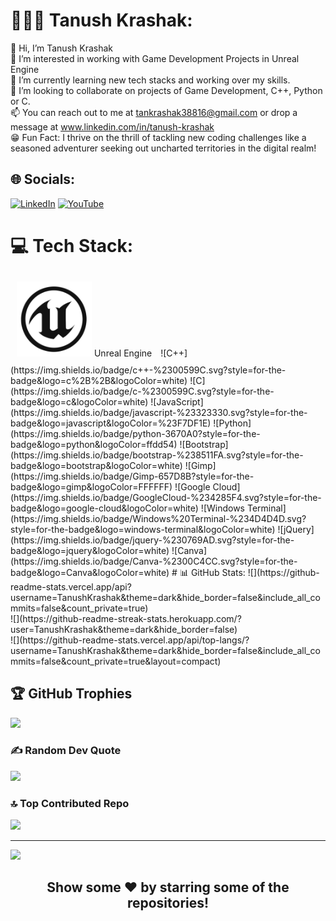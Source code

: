 # 👨🏻‍💻 Tanush Krashak:
👋 Hi, I’m Tanush Krashak<br>👀 I’m interested in working with Game Development Projects in Unreal Engine <br>🌱 I’m currently learning new tech stacks and working over my skills.<br>💞️ I’m looking to collaborate on projects of Game Development, C++, Python or C.<br>📫 You can reach out to me at tankrashak38816@gmail.com or drop a message at www.linkedin.com/in/tanush-krashak<br>😁 Fun Fact: I thrive on the thrill of tackling new coding challenges like a seasoned adventurer seeking out uncharted territories in the digital realm!


## 🌐 Socials:
[![LinkedIn](https://img.shields.io/badge/LinkedIn-%230077B5.svg?logo=linkedin&logoColor=white)](https://linkedin.com/in/tanush-krashak) [![YouTube](https://img.shields.io/badge/YouTube-%23FF0000.svg?logo=YouTube&logoColor=white)](https://youtube.com/@UCL20m-5IEUNxkLKJOhFgkrA) 

# 💻 Tech Stack:
<div style="background-image: url('background_image_url'); padding: 10px; display: inline-block;">
        <img src="UeBadge.png" alt="Unreal Engine" style="background-image: url('background_image_url'); width: 120px; height: auto;"> Unreal Engine 
</div> 
![C++](https://img.shields.io/badge/c++-%2300599C.svg?style=for-the-badge&logo=c%2B%2B&logoColor=white) ![C](https://img.shields.io/badge/c-%2300599C.svg?style=for-the-badge&logo=c&logoColor=white) ![JavaScript](https://img.shields.io/badge/javascript-%23323330.svg?style=for-the-badge&logo=javascript&logoColor=%23F7DF1E) ![Python](https://img.shields.io/badge/python-3670A0?style=for-the-badge&logo=python&logoColor=ffdd54) ![Bootstrap](https://img.shields.io/badge/bootstrap-%238511FA.svg?style=for-the-badge&logo=bootstrap&logoColor=white) ![Gimp](https://img.shields.io/badge/Gimp-657D8B?style=for-the-badge&logo=gimp&logoColor=FFFFFF) ![Google Cloud](https://img.shields.io/badge/GoogleCloud-%234285F4.svg?style=for-the-badge&logo=google-cloud&logoColor=white) ![Windows Terminal](https://img.shields.io/badge/Windows%20Terminal-%234D4D4D.svg?style=for-the-badge&logo=windows-terminal&logoColor=white) ![jQuery](https://img.shields.io/badge/jquery-%230769AD.svg?style=for-the-badge&logo=jquery&logoColor=white) ![Canva](https://img.shields.io/badge/Canva-%2300C4CC.svg?style=for-the-badge&logo=Canva&logoColor=white)
# 📊 GitHub Stats:
![](https://github-readme-stats.vercel.app/api?username=TanushKrashak&theme=dark&hide_border=false&include_all_commits=false&count_private=true)<br/>
![](https://github-readme-streak-stats.herokuapp.com/?user=TanushKrashak&theme=dark&hide_border=false)<br/>
![](https://github-readme-stats.vercel.app/api/top-langs/?username=TanushKrashak&theme=dark&hide_border=false&include_all_commits=false&count_private=true&layout=compact)

## 🏆 GitHub Trophies
![](https://github-profile-trophy.vercel.app/?username=TanushKrashak&theme=radical&no-frame=false&no-bg=false&margin-w=4)

### ✍️ Random Dev Quote
![](https://quotes-github-readme.vercel.app/api?type=horizontal&theme=radical)

### 🔝 Top Contributed Repo
![](https://github-contributor-stats.vercel.app/api?username=TanushKrashak&limit=5&theme=dark&combine_all_yearly_contributions=true)

---
[![](https://visitcount.itsvg.in/api?id=TanushKrashak&icon=0&color=0)](https://visitcount.itsvg.in)

<h2 align="center">Show some ❤️ by starring some of the repositories!</h2>
